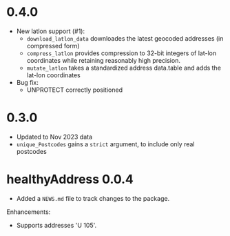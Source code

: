 # 0.4.0

* New latlon support (#1):
   - `download_latlon_data` downloades the latest geocoded addresses (in compressed form)
   - `compress_latlon` provides compression to 32-bit integers of lat-lon coordinates while
      retaining reasonably high precision.
   - `mutate_latlon` takes a standardized address data.table and adds the lat-lon coordinates
* Bug fix:
   - UNPROTECT correctly positioned

# 0.3.0

* Updated to Nov 2023 data
* `unique_Postcodes` gains a `strict` argument, to include only real postcodes

# healthyAddress 0.0.4

* Added a `NEWS.md` file to track changes to the package.

Enhancements:
  - Supports addresses 'U 105'.
